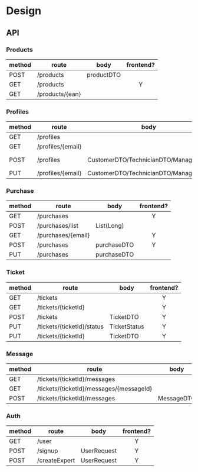 # Design

## API

### Products

| method | route           | body       | frontend? |
| ------ | --------------- | ---------- | :-------: |
| POST   | /products       | productDTO |           |
| GET    | /products       |            |     Y     |
| GET    | /products/{ean} |            |           |

### Profiles

| method | route             | body                                 |   frontend?   |
| ------ | ----------------- | ------------------------------------ | :-----------: |
| GET    | /profiles         |                                      |       Y       |
| GET    | /profiles/{email} |                                      |               |
| POST   | /profiles         | CustomerDTO/TechnicianDTO/ManagerDTO | con la signup |
| PUT    | /profiles/{email} | CustomerDTO/TechnicianDTO/ManagerDTO |               |

### Purchase

| method | route              | body        | frontend? |
| ------ | ------------------ | ----------- | :-------: |
| GET    | /purchases         |             |     Y     |
| POST   | /purchases/list    | List(Long)  |           |
| GET    | /purchases/{email} |             |     Y     |
| POST   | /purchases         | purchaseDTO |     Y     |
| PUT    | /purchases         | purchaseDTO |           |

### Ticket

| method | route                      | body         | frontend? |
| ------ | -------------------------- | ------------ | :-------: |
| GET    | /tickets                   |              |     Y     |
| GET    | /tickets/{ticketId}        |              |     Y     |
| POST   | /tickets                   | TicketDTO    |     Y     |
| PUT    | /tickets/{ticketId}/status | TicketStatus |     Y     |
| PUT    | /tickets/{ticketId}        | TicketDTO    |     Y     |

### Message

| method | route                                    | body       | frontend? |
| ------ | ---------------------------------------- | ---------- | :-------: |
| GET    | /tickets/{ticketId}/messages             |            |     Y     |
| GET    | /tickets/{ticketId}/messages/{messageId} |            |           |
| POST   | /tickets/{ticketId}/messages             | MessageDTO |     Y     |

### Auth

| method | route         | body        | frontend? |
| ------ | ------------- | ----------- | :-------: |
| GET    | /user         |             |     Y     |
| POST   | /signup       | UserRequest |     Y     |
| POST   | /createExpert | UserRequest |     Y     |
